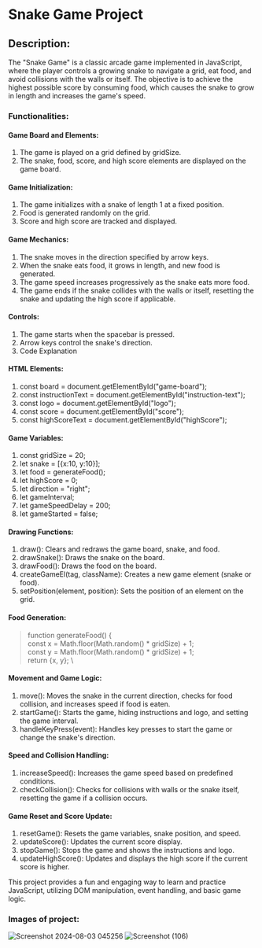 # Snake Game Project
## Description:
The "Snake Game" is a classic arcade game implemented in JavaScript, where the player controls a growing snake to navigate a grid, eat food, and avoid collisions with the walls or itself. The objective is to achieve the highest possible score by consuming food, which causes the snake to grow in length and increases the game's speed.

### Functionalities:
#### Game Board and Elements:
1. The game is played on a grid defined by gridSize.
2. The snake, food, score, and high score elements are displayed on the game board.

#### Game Initialization:
1. The game initializes with a snake of length 1 at a fixed position.
2. Food is generated randomly on the grid.
3. Score and high score are tracked and displayed.

#### Game Mechanics:
1. The snake moves in the direction specified by arrow keys.
2. When the snake eats food, it grows in length, and new food is generated.
3. The game speed increases progressively as the snake eats more food.
4. The game ends if the snake collides with the walls or itself, resetting the snake and updating the high score if applicable.

#### Controls:
1. The game starts when the spacebar is pressed.
2. Arrow keys control the snake's direction.
3. Code Explanation

#### HTML Elements:
1. const board = document.getElementById("game-board");
2. const instructionText = document.getElementById("instruction-text");
3. const logo = document.getElementById("logo");
4. const score = document.getElementById("score");
5. const highScoreText = document.getElementById("highScore");

#### Game Variables:
1. const gridSize = 20;
2. let snake = [{x:10, y:10}];
3. let food = generateFood();
4. let highScore = 0;
5. let direction = "right";
6. let gameInterval;
7. let gameSpeedDelay = 200;
8. let gameStarted = false;

#### Drawing Functions:
1. draw(): Clears and redraws the game board, snake, and food.
2. drawSnake(): Draws the snake on the board.
3. drawFood(): Draws the food on the board.
4. createGameEl(tag, className): Creates a new game element (snake or food).
5. setPosition(element, position): Sets the position of an element on the grid.

#### Food Generation:
> function generateFood() { \
>    const x = Math.floor(Math.random() * gridSize) + 1; \
>    const y = Math.floor(Math.random() * gridSize) + 1; \
>    return {x, y}; \

#### Movement and Game Logic:
1. move(): Moves the snake in the current direction, checks for food collision, and increases speed if food is eaten.
2. startGame(): Starts the game, hiding instructions and logo, and setting the game interval.
3. handleKeyPress(event): Handles key presses to start the game or change the snake's direction.

#### Speed and Collision Handling:
1. increaseSpeed(): Increases the game speed based on predefined conditions.
2. checkCollision(): Checks for collisions with walls or the snake itself, resetting the game if a collision occurs.

#### Game Reset and Score Update:
1. resetGame(): Resets the game variables, snake position, and speed.
2. updateScore(): Updates the current score display.
3. stopGame(): Stops the game and shows the instructions and logo.
4. updateHighScore(): Updates and displays the high score if the current score is higher.

This project provides a fun and engaging way to learn and practice JavaScript, utilizing DOM manipulation, event handling, and basic game logic.

### Images of project:

![Screenshot 2024-08-03 045256](https://github.com/user-attachments/assets/52d5f238-9597-4ce1-afd8-6d75e6b98bfd)
![Screenshot (106)](https://github.com/user-attachments/assets/61a9843f-1676-4b2d-b9df-b2cce1024753)

